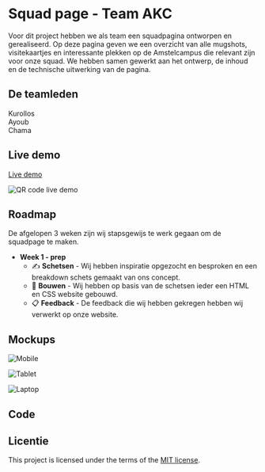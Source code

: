 # Squad page - Team AKC
Voor dit project hebben we als team een squadpagina ontworpen en gerealiseerd. Op deze pagina geven we een overzicht van alle mugshots, visitekaartjes en interessante plekken op de Amstelcampus die relevant zijn voor onze squad. We hebben samen gewerkt aan het ontwerp, de inhoud en de technische uitwerking van de pagina. 

## De teamleden
Kurollos  
Ayoub  
Chama

## Live demo
[Live demo](edu.nl/vdfr7)

![QR code live demo](https://edu.nl/vdfr7~?format=png)

## Roadmap
De afgelopen 3 weken zijn wij stapsgewijs te werk gegaan om de squadpage te maken.  

- **Week 1 - prep**
  - ✍️ **Schetsen** - Wij hebben inspiratie opgezocht en besproken en een breakdown schets gemaakt van ons concept.
  - 🔨 **Bouwen** - Wij hebben op basis van de schetsen ieder een HTML en CSS website gebouwd.
  - 📋 **Feedback** - De feedback die wij hebben gekregen hebben wij verwerkt op onze website.

## Mockups




![Mobile](https://i.ibb.co/Kpkdn5Lv/mobile-black.png)

![Tablet](https://i.ibb.co/kTRCShf/tablet-black.png)

![Laptop](https://i.ibb.co/whxDrhFp/laptop.png)


## Code

##


## Licentie

This project is licensed under the terms of the [MIT license](./LICENSE).
